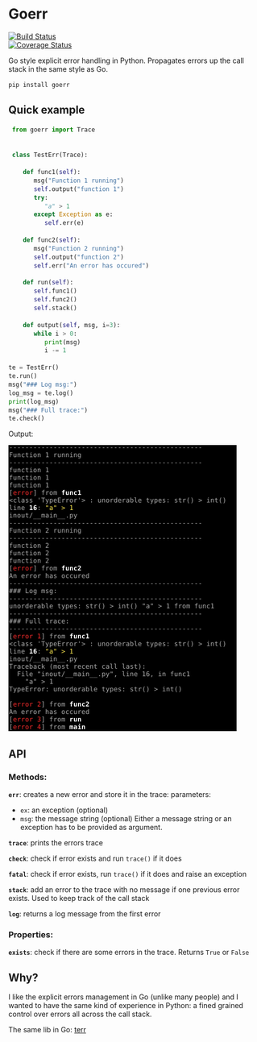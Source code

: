 # Goerr

[![Build Status](https://travis-ci.org/synw/goerr.svg?branch=master)](https://travis-ci.org/synw/goerr)  
[![Coverage Status](https://coveralls.io/repos/github/synw/goerr/badge.svg?branch=master)](https://coveralls.io/github/synw/goerr?branch=master)

Go style explicit error handling in Python. Propagates errors up the call stack in the same style as Go.

   ```bash
   pip install goerr
   ```

## Quick example

   ```python
    from goerr import Trace
    
    
    class TestErr(Trace):

       def func1(self):
          msg("Function 1 running")
          self.output("function 1")
          try:
             "a" > 1
          except Exception as e:
             self.err(e)

       def func2(self):
          msg("Function 2 running")
          self.output("function 2")
          self.err("An error has occured")

       def run(self):
          self.func1()
          self.func2()
          self.stack()

       def output(self, msg, i=3):
          while i > 0:
             print(msg)
             i -= 1

te = TestErr()
te.run()
msg("### Log msg:")
log_msg = te.log()
print(log_msg)
msg("### Full trace:")
te.check()
   ```

Output:

![Stack trace screenshot](docs/img/output.png)

## API

### Methods:

**`err`**: creates a new error and store it in the trace: parameters: 

- `ex`: an exception (optional)
- `msg`: the message string (optional)
Either a message string or an exception has to be provided as argument.

**`trace`**: prints the errors trace

**`check`**: check if error exists and run `trace()` if it does

**`fatal`**: check if error exists, run `trace()` if it does and raise an exception

**`stack`**: add an error to the trace with no message if one previous error exists. Used
to keep track of the call stack

**`log`**: returns a log message from the first error

### Properties:

**`exists`**: check if there are some errors in the trace. Returns `True` or `False`

## Why?

I like the explicit errors management in Go (unlike many people) and I wanted to have the
same kind of experience in Python: a fined grained control over errors all across the call
stack.

The same lib in Go: [terr](https://github.com/synw/terr)